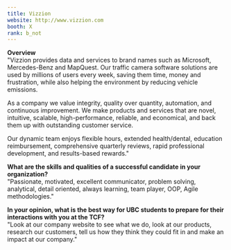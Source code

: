 ```yaml
---
title: Vizzion
website: http://www.vizzion.com
booth: X
rank: b_not
---
```

**Overview**  
"Vizzion provides data and services to brand names such as Microsoft, Mercedes-Benz and MapQuest. Our traffic camera software solutions are used by millions of users every week, saving them time, money and frustration, while also helping the environment by reducing vehicle emissions.

 As a company we value integrity, quality over quantity, automation, and continuous improvement. We make products and services that are novel, intuitive, scalable, high-performance, reliable, and economical, and back them up with outstanding customer service.

 Our dynamic team enjoys flexible hours, extended health/dental, education reimbursement, comprehensive quarterly reviews, rapid professional development, and results-based rewards."
  
**What are the skills and qualities of a successful candidate in your organization?**  
"Passionate, motivated, excellent communicator, problem solving, analytical, detail oriented, always learning, team player, OOP, Agile methodologies."
  
**In your opinion, what is the best way for UBC students to prepare for their interactions with you at the TCF?**  
"Look at our company website to see what we do, look at our products, research our customers, tell us how they think they could fit in and make an impact at our company."
